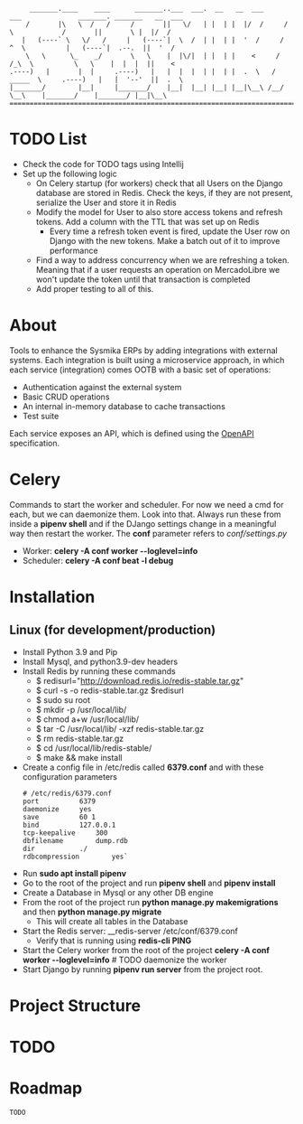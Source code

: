 
         _______.____    ____      _______..___  ___.  __   __  ___      ___              _______. _______   __  ___ 
        /       |\   \  /   /     /       ||   \/   | |  | |  |/  /     /   \            /       ||       \ |  |/  / 
       |   (----` \   \/   /     |   (----`|  \  /  | |  | |  '  /     /  ^  \          |   (----`|  .--.  ||  '  /  
        \   \      \_    _/       \   \    |  |\/|  | |  | |    <     /  /_\  \          \   \    |  |  |  ||    <   
    .----)   |       |  |     .----)   |   |  |  |  | |  | |  .  \   /  _____  \     .----)   |   |  '--'  ||  .  \  
    |_______/        |__|     |_______/    |__|  |__| |__| |__|\__\ /__/     \__\    |_______/    |_______/ |__|\__\
    ====================================================================================================================



# TODO List

* Check the code for TODO tags using Intellij
* Set up the following logic
  * On Celery startup (for workers) check that all Users on the Django database are stored in Redis. Check the keys, if they are not present, serialize the User and store it in Redis
  * Modify the model for User to also store access tokens and refresh tokens. Add a column with the TTL that was set up on Redis
    * Every time a refresh token event is fired, update the User row on Django with the new tokens. Make a batch out of it to improve performance
  * Find a way to address concurrency when we are refreshing a token. Meaning that if a user requests an operation on MercadoLibre we won't update the token until that transaction is completed
  * Add proper testing to all of this.


# About

Tools to enhance the Sysmika ERPs by adding integrations with external systems. Each integration is built using
a microservice approach, in which each service (integration) comes OOTB with a basic set of operations:
* Authentication against the external system
* Basic CRUD operations 
* An internal in-memory database to cache transactions
* Test suite

Each service exposes an API, which is defined using the [OpenAPI](https://swagger.io/) specification. 


# Celery

Commands to start the worker and scheduler. For now we need a cmd for each, but we can daemonize them. Look into that.
Always run these from inside a **pipenv shell** and if the DJango settings change in a meaningful way then restart the worker.
The **conf** parameter refers to _conf/settings.py_

* Worker: **celery -A  conf worker --loglevel=info**
* Scheduler: **celery -A conf beat -l debug**

# Installation

## Linux (for development/production)

* Install Python 3.9 and Pip
* Install Mysql, and python3.9-dev headers
* Install Redis by running these commands
  * $ redisurl="http://download.redis.io/redis-stable.tar.gz"
  * $ curl -s -o redis-stable.tar.gz $redisurl
  * $ sudo su root
  * $ mkdir -p /usr/local/lib/
  * $ chmod a+w /usr/local/lib/
  * $ tar -C /usr/local/lib/ -xzf redis-stable.tar.gz
  * $ rm redis-stable.tar.gz
  * $ cd /usr/local/lib/redis-stable/
  * $ make && make install
* Create a config file in /etc/redis called **6379.conf** and with these configuration parameters
  ``` 
  # /etc/redis/6379.conf
  port			6379
  daemonize		yes
  save			60 1
  bind			127.0.0.1
  tcp-keepalive		300
  dbfilename		dump.rdb
  dir			./
  rdbcompression		yes`
  ```
* Run __sudo apt install pipenv__
* Go to the root of the project and run __pipenv shell__ and __pipenv install__
* Create a Database in Mysql or any other DB engine
* From the root of the project run __python manage.py makemigrations__ and then __python manage.py migrate__
  * This will create all tables in the Database
* Start the Redis server: __redis-server /etc/conf/6379.conf
  * Verify that is running using __redis-cli PING__
* Start the Celery worker from the root of the project __celery -A  conf worker --loglevel=info__ # TODO daemonize the worker
* Start Django by running __pipenv run server__ from the project root.


# Project Structure
 # TODO

# Roadmap

`TODO`